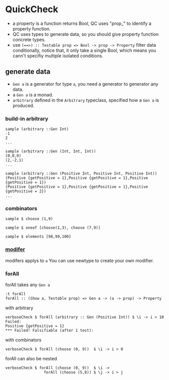 # QuickCheck


- a property is a function returns Bool, QC uses "prop_" to identify a property function.
- QC uses types to generate data, so you should give property function concrete types.
- use `(==>) :: Testable prop => Bool -> prop -> Property` filter data conditionally, notice that, it only take a single Bool, which means you cann't specifiy multiple isolated conditions.


## generate data

- `Gen a` is a generator for type `a`, you need a generator to generator any data.
- a `Gen a` is a monad.
- `arbitrary` defined in the `Arbitrary` typeclass, specified how a `Gen a` is produced.

### build-in arbitrary

```
sample (arbitrary ::Gen Int)
-1
2
...
```
```
sample (arbitrary ::Gen (Int, Int, Int))
(0,0,0)
(2,-2,1)
...
```

```
sample (arbitrary ::Gen (Positive Int, Positive Int, Positive Int))
(Positive {getPositive = 1},Positive {getPositive = 1},Positive {getPositive = 1})
(Positive {getPositive = 1},Positive {getPositive = 1},Positive {getPositive = 2})
...
```

### combinators

```
sample $ choose (1,9)

sample $ oneof [choose(1,3), choose (7,9)]

sample $ elements [98,99,100]

```
### [modifer](http://hackage.haskell.org/package/QuickCheck-2.7.3/docs/Test-QuickCheck-Modifiers.html) 

modifers applys to `a`
You can use newtype to create your own modifier.



### forAll 

forAll takes any `Gen a`

```
:t forAll
forAll :: (Show a, Testable prop) => Gen a -> (a -> prop) -> Property
```
with arbitrary

```
verboseCheck $ forAll (arbitrary :: Gen (Positive Int)) $ \i -> i > 10
Failed:
Positive {getPositive = 1}
*** Failed! Falsifiable (after 1 test):
```

with combinators

```
verboseCheck $ forAll (choose (0, 9))  $ \i -> i > 0

```
forAll can also be nested

```
verboseCheck $ forAll (choose (0, 9))  $ \i -> 
				 forAll (choose (5,8)) $ \j -> i > j
```